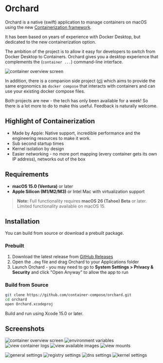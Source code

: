 # Orchard

Orchard is a native (swift) application to manage containers on macOS using the new [Containerization framework](https://github.com/apple/containerization).

It has been based on years of experience with Docker Desktop, but dedicated to the new containerization option.

The ambition of the project is to allow it easy for developers to switch from Docker Desktop to Containers. Orchard gives you a desktop experience that complements the (`container ...`) command-line interface.

![container overview screen](assets/overview.png)

In addition, there is a companion side project ([cli](https://github.com/container-compose/cli) which aims to provide the same ergonomics as `docker compose` that interacts with containers and can use your existing docker compose files.

Both projects are new - the tech has only been available for a week! So there is a lot more to do to make this useful. Feedback is naturally welcome.

## Highlight of Containerization

- Made by Apple: Native support, incredible performance and the engineering resources to make it work.
- Sub second startup times
- Kernel isolation by design
- Easier networking - no more port mapping (every container gets its own IP address), networks out of the box

## Requirements

- **macOS 15.0 (Ventura)** or later
- **Apple Silicon (M1/M2/M3)** or Intel Mac with virtualization support

> **Note:** Full functionality requires **macOS 26 (Tahoe) Beta** or later. Limited functionality available on macOS 15.

## Installation

You can build from source or download a prebuilt package.

### Prebuilt

1. Download the latest release from [GitHub Releases](https://github.com/container-compose/orchard/releases)
2. Open the `.dmg` file and drag Orchard to your Applications folder
3. Launch Orchard - you may need to go to **System Settings > Privacy & Security** and click "Open Anyway" to allow the app to run

### Build from Source

```bash
git clone https://github.com/container-compose/orchard.git
cd orchard
open Orchard.xcodeproj
```

Build and run using Xcode 15.0 or later.

## Screenshots

![container overview screen](assets/overview.png)
![environment variables](assets/environment.png)
![view container logs](assets/logs.png)
![view available images](assets/images.png)
![view mounts](assets/mounts.png)

![general settings](assets/general.png)
![registry settings](assets/registries.png)
![dns settings](assets/dns.png)
![kernel settings](assets/kernel.png)
